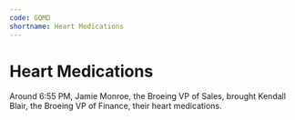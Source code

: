 ```yaml
---
code: GQMD
shortname: Heart Medications
---
```


# Heart Medications

Around <span data-relativeminutes="25">6:55 PM</span>, Jamie Monroe, the Broeing VP of Sales, brought Kendall Blair, the Broeing VP of Finance, their heart medications.
